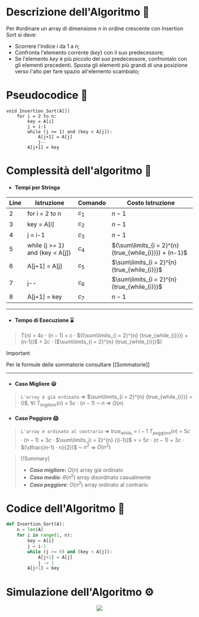 # Descrizione dell'Algoritmo 📃
Per #ordinare un array di dimensione $n$ in ordine crescente con Insertion Sort si deve:
- Scorrere l'indice $i$ da $1$ a $n$;
- Confronta l'elemento corrente ($key$) con il suo predecessore;
- Se l'elemento $key$ è più piccolo del suo predecessore, confrontalo con gli elementi precedenti. Sposta gli elementi più grandi di una posizione verso l'alto per fare spazio all'elemento scambiato;
# Pseudocodice 🧬
``` Pseudocodice TI:"Insertion Sort" "FOLD"
void Insertion_Sort(A[])                   
	for i = 2 to n:
		key = A[i]
		j = i-1
		while (j >= 1) and (key < A[j]):
			A[j+1] = A[j]
			j--
		A[j+1] = key
```

# Complessità dell'algoritmo 🔬
- #### Tempi per Stringa
Line | Istruzione | Comando | Costo Istruzione
----- | ----- | ----- | -----
2 | for i = 2 to n | $c_1$ | $n-1$
3 | key = A[i] | $c_2$ | $n-1$
4 | j = i-1 | $c_3$ | $n-1$
5 | while (j >= 1) and (key < A[j]) | $c_4$ | $(\sum\limits_{i = 2}^{n} {true_{while_{i}}}) + (n-1)$
6 | A[j+1] = A[j] | $c_5$ | $\sum\limits_{i = 2}^{n} {true_{while_{i}}}$
7 | j-- | $c_6$ | $\sum\limits_{i = 2}^{n} {true_{while_{i}}}$
8 | A[j+1] = key | $c_7$ | $n-1$
 
***
- #### Tempo di Esecuzione ⌛
>$T(n)$ = $4c$ · $(n-1)$ + $c$ · $((\sum\limits_{i = 2}^{n} {true_{while_{i}}}) + (n-1))$ + $2c$ · ($\sum\limits_{i = 2}^{n} {true_{while_{i}}}$)

> [!Important]
> Per le formule delle sommatorie consultare [[Sommatorie]]
***
- #### Caso Migliore 😃
>`L'array è già ordinato` $\Rightarrow$ $\sum\limits_{i = 2}^{n} {true_{while_{i}}} = 0$,  $∀i$
$T_{migliore}(n)$ = $5c$ · $(n-1)$ ⁓ $n$ $\Rightarrow$ $Ω(n)$

- #### Caso Peggiore 😱
>`L'array è ordinato al contrario` $\Rightarrow$ $true_{while_{i}}$ = $i-1$
$T_{peggiore}(n)$ = $5c$ · $(n-1)$ + $3c$ · $\sum\limits_{i = 2}^{n} {(i-1)}$ =
= $5c$ · $(n-1)$ + $3c$ · $(\dfrac{(n-1) · n}{2})$ ⁓ $n^2$ $\Rightarrow$ $O(n^2)$

> [!Summary]
> - ***Caso migliore:*** $Ω(n)$
> array già ordinato
> -  ***Caso medio***: $θ(n^2)$
> array disordinato casualmente
> - ***Caso peggiore***: $O(n^2)$
> array ordinato al contrario

# Codice dell'Algoritmo 🐍

```PYTHON TI:"Insertion Sort" "FOLD"
def Insertion_Sort(A):
	n = len(A)
	for i in range(1, n):
		key = A[i]
		j = i-1
		while (j >= 0) and (key < A[j]):
			A[j+1] = A[j]
			j -= 1
		A[j+1] = key
```

# Simulazione dell'Algoritmo ⚙️
<center>
<img src="https://upload.wikimedia.org/wikipedia/commons/9/9c/Insertion-sort-example.gif">
</center>